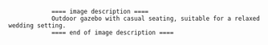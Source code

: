 
                ==== image description ====
                Outdoor gazebo with casual seating, suitable for a relaxed wedding setting.
                ==== end of image description ====
                